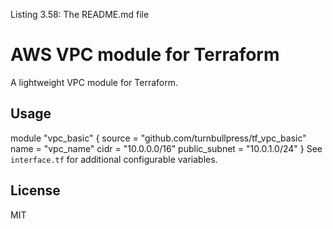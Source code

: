 Listing 3.58: The README.md file
# AWS VPC module for Terraform
A lightweight VPC module for Terraform.
## Usage
module "vpc_basic" {
source = "github.com/turnbullpress/tf_vpc_basic"
name = "vpc_name"
cidr = "10.0.0.0/16"
public_subnet = "10.0.1.0/24"
}
See `interface.tf` for additional configurable variables.
## License
MIT